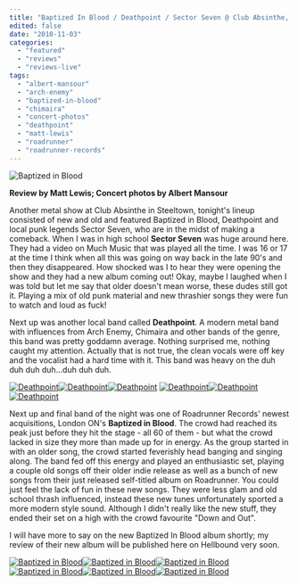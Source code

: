 ```yaml
---
title: "Baptized In Blood / Deathpoint / Sector Seven @ Club Absinthe, Hamilton ON, October 28 2010"
edited: false
date: "2010-11-03"
categories:
  - "featured"
  - "reviews"
  - "reviews-live"
tags:
  - "albert-mansour"
  - "arch-enemy"
  - "baptized-in-blood"
  - "chimaira"
  - "concert-photos"
  - "deathpoint"
  - "matt-lewis"
  - "roadrunner"
  - "roadrunner-records"
---
```


![](http://www.hellbound.ca/wp-content/uploads/2010/11/BAPTIZED-IN-BLOOD-053ab.jpg "Baptized in Blood")

**Review by Matt Lewis; Concert photos by Albert Mansour**

Another metal show at Club Absinthe in Steeltown, tonight's lineup consisted of new and old and featured Baptized in Blood, Deathpoint and local punk legends Sector Seven, who are in the midst of making a comeback. When I was in high school **Sector Seven** was huge around here. They had a video on Much Music that was played all the time. I was 16 or 17 at the time I think when all this was going on way back in the late 90's and then they disappeared. How shocked was I to hear they were opening the show and they had a new album coming out! Okay, maybe I laughed when I was told but let me say that older doesn't mean worse, these dudes still got it. Playing a mix of old punk material and new thrashier songs they were fun to watch and loud as fuck!

Next up was another local band called **Deathpoint**. A modern metal band with influences from Arch Enemy, Chimaira and other bands of the genre, this band was pretty goddamn average. Nothing surprised me, nothing caught my attention. Actually that is not true, the clean vocals were off key and the vocalist had a hard time with it. This band was heavy on the duh duh duh duh...duh duh duh.

[![](http://www.hellbound.ca/wp-content/uploads/2010/11/DEATHPOINT-003ab-150x150.jpg "Deathpoint")](http://www.hellbound.ca/wp-content/uploads/2010/11/DEATHPOINT-003ab.jpg)[![](http://www.hellbound.ca/wp-content/uploads/2010/11/DEATHPOINT-016ab-150x150.jpg "Deathpoint")](http://www.hellbound.ca/wp-content/uploads/2010/11/DEATHPOINT-016ab.jpg)[![](http://www.hellbound.ca/wp-content/uploads/2010/11/DEATHPOINT-019ab-150x150.jpg "Deathpoint")](http://www.hellbound.ca/wp-content/uploads/2010/11/DEATHPOINT-019ab.jpg) [![](http://www.hellbound.ca/wp-content/uploads/2010/11/DEATHPOINT-044ab-150x150.jpg "Deathpoint")](http://www.hellbound.ca/wp-content/uploads/2010/11/DEATHPOINT-044ab.jpg)[![](http://www.hellbound.ca/wp-content/uploads/2010/11/DEATHPOINT-054ab-150x150.jpg "Deathpoint")](http://www.hellbound.ca/wp-content/uploads/2010/11/DEATHPOINT-054ab.jpg)[![](http://www.hellbound.ca/wp-content/uploads/2010/11/DEATHPOINT-056ab-150x150.jpg "Deathpoint")](http://www.hellbound.ca/wp-content/uploads/2010/11/DEATHPOINT-056ab.jpg)

Next up and final band of the night was one of Roadrunner Records' newest acquisitions, London ON's **Baptized in Blood**. The crowd had reached its peak just before they hit the stage - all 60 of them - but what the crowd lacked in size they more than made up for in energy. As the group started in with an older song, the crowd started feverishly head banging and singing along. The band fed off this energy and played an enthusiastic set, playing a couple old songs off their older indie release as well as a bunch of new songs from their just released self-titled album on Roadrunner. You could just feel the lack of fun in these new songs. They were less glam and old school thrash influenced, instead these new tunes unfortunately sported a more modern style sound. Although I didn't really like the new stuff, they ended their set on a high with the crowd favourite "Down and Out".

I will have more to say on the new Baptized In Blood album shortly; my review of their new album will be published here on Hellbound very soon.

[![](http://www.hellbound.ca/wp-content/uploads/2010/11/BAPTIZED-IN-BLOOD-029ab-150x150.jpg "Baptized in Blood")](http://www.hellbound.ca/wp-content/uploads/2010/11/BAPTIZED-IN-BLOOD-029ab.jpg)[![](http://www.hellbound.ca/wp-content/uploads/2010/11/BAPTIZED-IN-BLOOD-057ab-150x150.jpg "Baptized in Blood")](http://www.hellbound.ca/wp-content/uploads/2010/11/BAPTIZED-IN-BLOOD-057ab.jpg)[![](http://www.hellbound.ca/wp-content/uploads/2010/11/BAPTIZED-IN-BLOOD-069ab-150x150.jpg "Baptized in Blood")](http://www.hellbound.ca/wp-content/uploads/2010/11/BAPTIZED-IN-BLOOD-069ab.jpg)[![](http://www.hellbound.ca/wp-content/uploads/2010/11/BAPTIZED-IN-BLOOD-080ab-150x150.jpg "Baptized in Blood")](http://www.hellbound.ca/wp-content/uploads/2010/11/BAPTIZED-IN-BLOOD-080ab.jpg)[![](http://www.hellbound.ca/wp-content/uploads/2010/11/BAPTIZED-IN-BLOOD-093ab-150x150.jpg "Baptized in Blood")](http://www.hellbound.ca/wp-content/uploads/2010/11/BAPTIZED-IN-BLOOD-093ab.jpg)[![](http://www.hellbound.ca/wp-content/uploads/2010/11/BAPTIZED-IN-BLOOD-136ab-150x150.jpg "Baptized in Blood")](http://www.hellbound.ca/wp-content/uploads/2010/11/BAPTIZED-IN-BLOOD-136ab.jpg)
